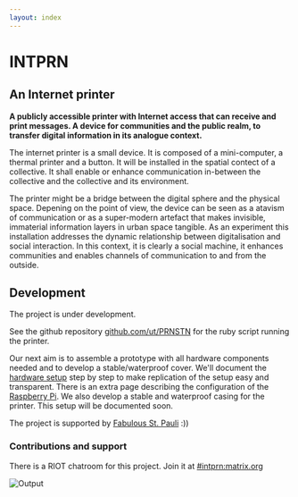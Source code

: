 ```yaml
---
layout: index
---
```


# INTPRN

## An Internet printer

**A publicly accessible printer with Internet access that can receive and print messages. A device for communities and the public realm, to transfer digital information in its analogue context.**

The internet printer is a small device. It is composed of a mini-computer, a thermal printer and a button. It will be installed in the spatial contect of a collective. It shall enable or enhance communication in-between the collective and the collective and its environment.

The printer might be a bridge between the digital sphere and the physical space. Depening on the point of view, the device can be seen as a atavism of communication or as a super-modern artefact that makes invisible, immaterial information layers in urban space tangible. As an experiment this installation addresses the dynamic relationship between digitalisation and social interaction. In this context, it is clearly a social machine, it enhances communities and enables channels of communication to and from the outside.

## Development

The project is under development. 

See the github repository [github.com/ut/PRNSTN](https://github.com/ut/PRNSTN) for the ruby script running the printer.

Our next aim is to assemble a prototype with all hardware components needed and to develop a stable/waterproof cover. We'll document the [hardware setup](hardware.html) step by step to make replication of the setup easy and transparent. There is an extra page describing the configuration of the [Raspberry Pi](controller.html). We also develop a stable and waterproof casing for the printer. This setup will be documented soon.

The project is supported by [Fabulous St. Pauli](http://www.fablab-hamburg.org/) :))

### Contributions and support

There is a RIOT chatroom for this project. Join it at [#intprn:matrix.org](https://riot.im/app/#/room/#intprn:matrix.org)

![Output](https://pbs.twimg.com/media/C5XbiSoWMAIYTkd.jpg)
